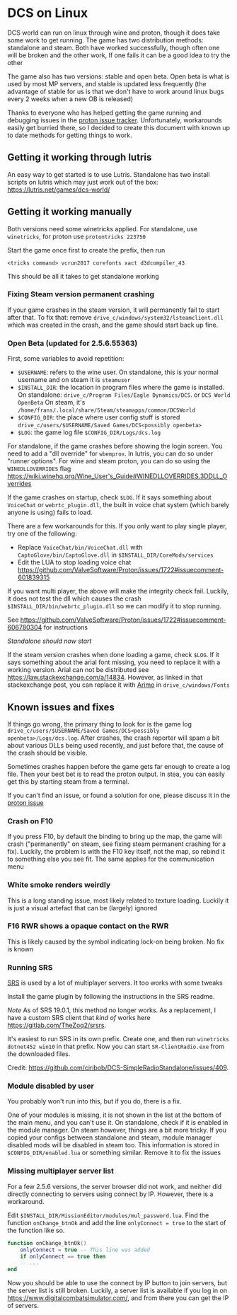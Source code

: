 # DCS on Linux

DCS world can run on linux through wine and proton, though it does take some
work to get running. The game has two distribution methods: standalone and
steam. Both have worked successfully, though often one will be broken and the
other work, If one fails it can be a good idea to try the other

The game also has two versions: stable and open beta. Open beta is what is used
by most MP servers, and stable is updated less frequently (the advantage of
stable for us is that we don't have to work around linux bugs every 2 weeks
when a new OB is released)

Thanks to everyone who has helped getting the game running and debugging issues
in the [proton issue
tracker](https://github.com/ValveSoftware/Proton/issues/1722). Unfortunately,
workarounds easily get burried there, so I decided to create this document with
known up to date methods for getting things to work.

## Getting it working through lutris

An easy way to get started is to use Lutris. Standalone has two install scripts
on lutris which may just work out of the box:
https://lutris.net/games/dcs-world/

## Getting it working manually

Both versions need some winetricks applied. For standalone, use `winetricks`,
for proton use `protontricks 223750`

Start the game once first to create the prefix, then run
```
<tricks command> vcrun2017 corefonts xact d3dcompiler_43
```

This should be all it takes to get standalone working

### Fixing Steam version permanent crashing

If your game crashes in the steam version, it will permanently fail to start
after that. To fix that: remove `drive_c/windows/system32/lsteamclient.dll`
which was created in the crash, and the game should start back up fine.


### Open Beta (updated for 2.5.6.55363)

First, some variables to avoid repetition:

- `$USERNAME`: refers to the wine user. On standalone, this is your normal
  username and on steam it is `steamuser`
- `$INSTALL_DIR`: the location in program files where the game is installed.
  On standalone: `drive_c/Program Files/Eagle Dynamics/DCS`. or `DCS World OpenBeta` On steam, it's
  `/home/frans/.local/share/Steam/steamapps/common/DCSWorld`
- `$CONFIG_DIR`: the place where user config stuff is stored
  `drive_c/users/$USERNAME/Saved Games/DCS<possibly openbeta>`
- `$LOG`: the game log file `$CONFIG_DIR/Logs/dcs.log`

For standalone, if the game crashes before showing the login screen. You need
to add a "dll override" for `wbemprox`. In lutris, you can do so under "runner
options". For wine and steam proton, you can do so using the `WINEDLLOVERRIDES`
flag https://wiki.winehq.org/Wine_User's_Guide#WINEDLLOVERRIDES.3DDLL_Overrides

If the game crashes on startup, check `$LOG`. If it says something about
`VoiceChat` or `webrtc_plugin.dll`, the built in voice chat system (which
barely anyone is using) fails to load.

There are a few workarounds for this. If you only want to play single player,
try one of the following:

- Replace `VoiceChat/bin/VoiceChat.dll` with `CaptoGlove/bin/CaptoGlove.dll` in
  `$INSTALL_DIR/CoreMods/services`
- Edit the LUA to stop loading voice chat
  https://github.com/ValveSoftware/Proton/issues/1722#issuecomment-601839315

If you want multi player, the above will make the integrity check fail.
Luckily, it does not test the dll which causes the crash
`$INSTALL_DIR/bin/webrtc_plugin.dll` so we can modify it to stop running.

See https://github.com/ValveSoftware/Proton/issues/1722#issuecomment-606780304 for instructions

*Standalone should now start*

If the steam version crashes when done loading a game, check `$LOG`. If it says
something about the arial font missing, you need to replace it with a working
version. Arial can not be distributed see
https://law.stackexchange.com/a/14834. However, as linked in that stackexchange
post, you can replace it with [Arimo](https://www.fontsquirrel.com/fonts/arimo)
in `drive_c/windows/Fonts`


## Known issues and fixes

If things go wrong, the primary thing to look for is the game log
`drive_c/users/$USERNAME/Saved Games/DCS<possibly openbeta>/Logs/dcs.log`.
After crashes, the crash reporter will spam a bit about various DLLs being used
recently, and just before that, the cause of the crash should be visible.

Sometimes crashes happen before the game gets far enough to create a log file.
Then your best bet is to read the proton output. In stea, you can easily get
this by starting steam from a terminal.

If you can't find an issue, or found a solution for one, please discuss it in
the [proton issue](https://github.com/ValveSoftware/Proton/issues/1722)

### Crash on F10

If you press F10, by default the binding to bring up the map, the game will
crash ("permanently" on steam, see fixing steam permanent crashing for a fix).
Luckily, the problem is with the F10 key itself, not the map, so rebind it to
something else you see fit. The same applies for the communication menu


### White smoke renders weirdly

This is a long standing issue, most likely related to texture loading. Luckily
it is just a visual artefact that can be (largely) ignored


### F16 RWR shows a opaque contact on the RWR

This is likely caused by the symbol indicating lock-on being broken. No fix is
known

### Running SRS

[SRS](http://dcssimpleradio.com/) is used by a lot of multiplayer servers. It
too works with some tweaks

Install the game plugin by following the instructions in the SRS readme.

*Note* As of SRS 19.0.1, this method no longer works. As a replacement, I have
a custom SRS client that *kind of* works here https://gitlab.com/TheZoq2/srsrs.

It's easiest to run SRS in its own prefix. Create one, and then run `winetricks
dotnet452 win10` in that prefix. Now you can start `SR-ClientRadio.exe` from
the downloaded files.

Credit: https://github.com/ciribob/DCS-SimpleRadioStandalone/issues/409.

### Module disabled by user

You probably won't run into this, but if you do, there is a fix.

One of your modules is missing, it is not shown in the list at the bottom of
the main menu, and you can't use it. On standalone, check if it is enabled in
the module manager. On steam however, things are a bit more tricky. If you
copied your configs between standalone and steam, module manager disabled mods
will be disabled in steam too. This information is stored in
`$CONFIG_DIR/enabled.lua` or something similar. Remove it to fix the issues

### Missing multiplayer server list

For a few 2.5.6 versions, the server browser did not work, and neither did
directly connecting to servers using connect by IP. However, there is a
workaround.

Edit `$INSTALL_DIR/MissionEditor/modules/mul_password.lua`. Find the function `onChange_btnOk` and add the
line `onlyConnect = true` to the start of the function like so.

```lua
function onChange_btnOk()  
    onlyConnect = true -- This line was added
	if onlyConnect == true then
	-- ...
end
```

Now you should be able to use the connect by IP button to join servers, but the
server list is still broken. Luckily, a server list is available if you log in
on https://www.digitalcombatsimulator.com/, and from there you can get the IP
of servers.





